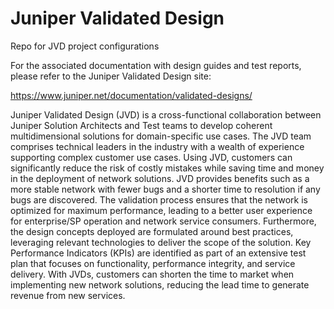 # Juniper Validated Design

Repo for JVD project configurations

For the associated documentation with design guides and test reports, please refer to the Juniper Validated Design site:

https://www.juniper.net/documentation/validated-designs/


Juniper Validated Design (JVD) is a cross-functional collaboration between Juniper Solution Architects and Test teams to develop coherent multidimensional solutions for domain-specific use cases. The JVD team comprises technical leaders in the industry with a wealth of experience supporting complex customer use cases.
Using JVD, customers can significantly reduce the risk of costly mistakes while saving time and money in the deployment of network solutions. JVD provides benefits such as a more stable network with fewer bugs and a shorter time to resolution if any bugs are discovered. The validation process ensures that the network is optimized for maximum performance, leading to a better user experience for enterprise/SP operation and network service consumers. Furthermore, the design concepts deployed are formulated around best practices, leveraging relevant technologies to deliver the scope of the solution. Key Performance Indicators (KPIs) are identified as part of an extensive test plan that focuses on functionality, performance integrity, and service delivery. With JVDs, customers can shorten the time to market when implementing new network solutions, reducing the lead time to generate revenue from new services.



